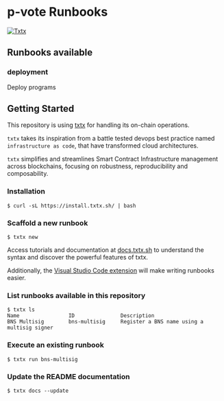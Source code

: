 # p-vote Runbooks

[![Txtx](https://img.shields.io/badge/Operated%20with-Txtx-gree?labelColor=gray)](https://txtx.sh)

## Runbooks available

### deployment
Deploy programs

## Getting Started

This repository is using [txtx](https://txtx.sh) for handling its on-chain operations.

`txtx` takes its inspiration from a battle tested devops best practice named `infrastructure as code`, that have transformed cloud architectures. 

`txtx` simplifies and streamlines Smart Contract Infrastructure management across blockchains, focusing on robustness, reproducibility and composability.

### Installation

```console
$ curl -sL https://install.txtx.sh/ | bash
```

### Scaffold a new runbook

```console
$ txtx new
```

Access tutorials and documentation at [docs.txtx.sh](https://docs.txtx.sh) to understand the syntax and discover the powerful features of txtx. 

Additionally, the [Visual Studio Code extension](https://marketplace.visualstudio.com/items?itemName=txtx.txtx) will make writing runbooks easier.

### List runbooks available in this repository
```console
$ txtx ls
Name                ID               Description
BNS Multisig        bns-multisig     Register a BNS name using a multisig signer
```

### Execute an existing runbook
```console
$ txtx run bns-multisig
```

### Update the README documentation
```console
$ txtx docs --update 
```
